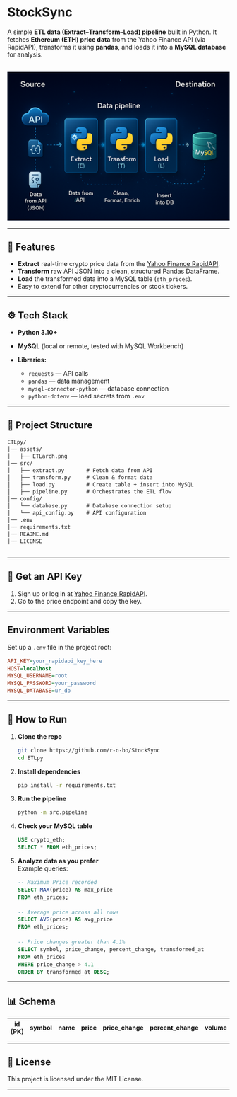 
# StockSync

A simple **ETL data (Extract–Transform–Load) pipeline** built in Python.
It fetches **Ethereum (ETH) price data** from the Yahoo Finance API (via RapidAPI), transforms it using **pandas**, and loads it into a **MySQL database** for analysis.<br> <br>

![Pipeline Diagram](assets/ETLarch.png)


---

## 📌 Features

* **Extract** real-time crypto price data from the [Yahoo Finance RapidAPI](https://rapidapi.com/manwilbahaa/api/yahoo-finance127).
* **Transform** raw API JSON into a clean, structured Pandas DataFrame.
* **Load** the transformed data into a MySQL table (`eth_prices`).
* Easy to extend for other cryptocurrencies or stock tickers.

---

## ⚙️ Tech Stack

* **Python 3.10+**
* **MySQL** (local or remote, tested with MySQL Workbench)
* **Libraries:**

  * `requests` — API calls
  * `pandas` — data management
  * `mysql-connector-python` — database connection
  * `python-dotenv` — load secrets from `.env`

---

## 📂 Project Structure

```
ETLpy/
│── assets/
│   ├── ETLarch.png 
│── src/
│   ├── extract.py       # Fetch data from API
│   ├── transform.py     # Clean & format data
│   ├── load.py          # Create table + insert into MySQL
│   ├── pipeline.py      # Orchestrates the ETL flow
│── config/
│   └── database.py      # Database connection setup
│   └── api_config.py    # API configuration
│── .env                 
│── requirements.txt     
│── README.md
│── LICENSE
           
```

---
## 🔑 Get an API Key

1. Sign up or log in at [Yahoo Finance RapidAPI](https://rapidapi.com/manwilbahaa/api/yahoo-finance127).  
2. Go to the price endpoint and copy the key.

---
##  Environment Variables

Set up a `.env` file in the project root:

```ini
API_KEY=your_rapidapi_key_here
HOST=localhost
MYSQL_USERNAME=root
MYSQL_PASSWORD=your_password
MYSQL_DATABASE=ur_db
```

---

## 🚀 How to Run

1. **Clone the repo**

   ```bash
   git clone https://github.com/r-o-bo/StockSync
   cd ETLpy
   ```

2. **Install dependencies**

   ```bash
   pip install -r requirements.txt
   ```

3. **Run the pipeline**

   ```bash
   python -m src.pipeline
   ```

4. **Check your MySQL table**

   ```sql
   USE crypto_eth;
   SELECT * FROM eth_prices;
   ```
5. **Analyze data as you prefer**<br>
    Example queries:
   ```sql
   -- Maximum Price recorded
   SELECT MAX(price) AS max_price
   FROM eth_prices;

   -- Average price across all rows
   SELECT AVG(price) AS avg_price
   FROM eth_prices;

   -- Price changes greater than 4.1%
   SELECT symbol, price_change, percent_change, transformed_at
   FROM eth_prices
   WHERE price_change > 4.1
   ORDER BY transformed_at DESC;

   
   ```
---

## 📊 Schema

id (PK) | symbol  | name         | price   | price_change | percent_change | volume      | market_cap   | week_high | week_low  | logo | last_updated | transformed_at      |
----    | ------- | ------------ | ------- | ------------ | -------------- | ----------- | ------------ | --------- | --------- | ---- | ------------ | ------------------- |


---


## 📜 License

This project is licensed under the MIT License.

---

